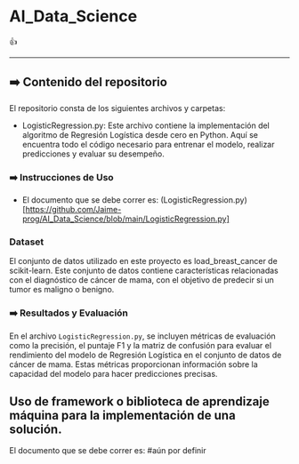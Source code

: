 # AI_Data_Science
:+1:
***

## :arrow_right: Contenido del repositorio 
El repositorio consta de los siguientes archivos y carpetas:
- LogisticRegression.py: Este archivo contiene la implementación del algoritmo de Regresión Logística desde cero en Python. Aquí se encuentra todo el código necesario para entrenar el modelo, realizar predicciones y evaluar su desempeño.

### :arrow_right: Instrucciones de Uso
- El documento que se debe correr es: (LogisticRegression.py)[https://github.com/Jaime-prog/AI_Data_Science/blob/main/LogisticRegression.py]
### Dataset
El conjunto de datos utilizado en este proyecto es load_breast_cancer de scikit-learn. Este conjunto de datos contiene características relacionadas con el diagnóstico de cáncer de mama, con el objetivo de predecir si un tumor es maligno o benigno.

### :arrow_right: Resultados y Evaluación
En el archivo `LogisticRegression.py`, se incluyen métricas de evaluación como la precisión, el puntaje F1 y la matriz de confusión para evaluar el rendimiento del modelo de Regresión Logística en el conjunto de datos de cáncer de mama. Estas métricas proporcionan información sobre la capacidad del modelo para hacer predicciones precisas.

### 

## Uso de framework o biblioteca de aprendizaje máquina para la implementación de una solución.
El documento que se debe correr es: #aún por definir


